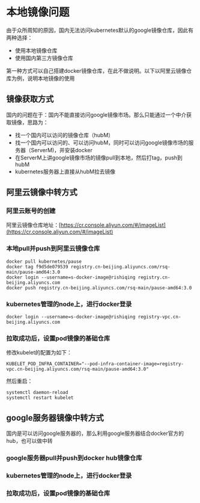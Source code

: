 # 本地镜像问题
由于众所周知的原因，国内无法访问kubernetes默认的google镜像仓库，因此有两种选择：
- 使用本地镜像仓库
- 使用国内第三方镜像仓库

第一种方式可以自己搭建docker镜像仓库，在此不做说明。以下以阿里云镜像仓库为例，说明本地镜像的使用

## 镜像获取方式
国内的问题在于：国内不能直接访问google镜像市场。那么只能通过一个中介获取镜像，思路为：
- 找一个国内可以访问的镜像仓库（hubM）
- 找一个国内可以访问的、可以访问hubM，同时可以访问google镜像市场的服务器（ServerM)，并安装docker
- 在ServerM上讲google镜像市场的镜像pull到本地，然后打tag，push到hubM
- kubernetes服务器上直接从hubM拉去镜像

## 阿里云镜像中转方式

### 阿里云账号的创建

阿里云镜像仓库地址：[https://cr.console.aliyun.com/#/imageList](https://cr.console.aliyun.com/#/imageList)

### 本地pull并push到阿里云镜像仓库

```
docker pull kubernetes/pause
docker tag f9d5de079539 registry.cn-beijing.aliyuncs.com/rsq-main/pause-amd64:3.0
docker login --username=s-docker-image@rishiqing registry.cn-beijing.aliyuncs.com
docker push registry.cn-beijing.aliyuncs.com/rsq-main/pause-amd64:3.0
```

### kubernetes管理的node上，进行docker登录

```
docker login --username=s-docker-image@rishiqing registry-vpc.cn-beijing.aliyuncs.com
```

### 拉取成功后，设置pod镜像的基础仓库

修改kubelet的配置为如下：

```
KUBELET_POD_INFRA_CONTAINER="--pod-infra-container-image=registry-vpc.cn-beijing.aliyuncs.com/rsq-main/pause-amd64:3.0"
```

然后重启：

```
systemctl daemon-reload
systemctl restart kubelet
```

## google服务器镜像中转方式
国内是可以访问google服务器的，那么利用google服务器结合docker官方的hub，也可以做中转

### google服务器pull并push到docker hub镜像仓库

### kubernetes管理的node上，进行docker登录

### 拉取成功后，设置pod镜像的基础仓库